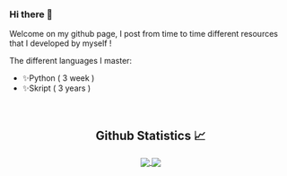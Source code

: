 ### Hi there 👋

Welcome on my github page, I post from time to time different resources that I developed by myself !

The different languages I master:
- ✨Python ( 3 week )
- ✨Skript ( 3 years )

<br/>

  <h2 align="center"> Github Statistics 📈 </h2>

  <div align="center"> 
     <a href="">
      <img align="center" src="https://github-readme-stats.vercel.app/api?username=gonpvp&count_private=true&theme=merko" />
    </a>
    <a href="">
      <img align="center" src="https://github-readme-stats.vercel.app/api/top-langs/?username=gonpvp&show_icons=true&theme=merko"/>
    </a>
</div
  
<br/>
